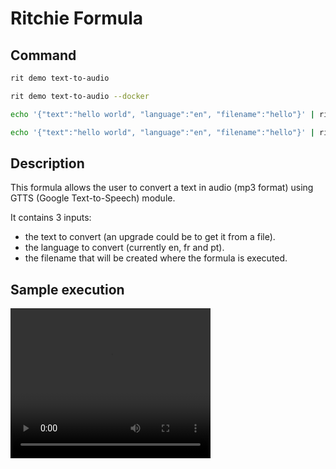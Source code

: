 # Ritchie Formula

## Command

```bash
rit demo text-to-audio
```

```bash
rit demo text-to-audio --docker
```

```bash
echo '{"text":"hello world", "language":"en", "filename":"hello"}' | rit demo text-to-audio --stdin
```

```bash
echo '{"text":"hello world", "language":"en", "filename":"hello"}' | rit demo text-to-audio --stdin --docker
```

## Description

This formula allows the user to convert a text in audio (mp3 format) using GTTS (Google Text-to-Speech) module.

It contains 3 inputs:
- the text to convert (an upgrade could be to get it from a file).
- the language to convert (currently en, fr and pt).
- the filename that will be created where the formula is executed.

## Sample execution

<video width="320" height="240" controls>
  <source src="/demo/text-to-audio/docs/video/rit-demo-text-to-audio.mp4" type="video/mp4">
</video>